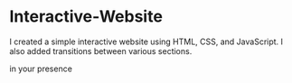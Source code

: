# Interactive-Website

I created a simple interactive website using HTML, CSS, and JavaScript. I also added transitions between various sections.

in your presence
